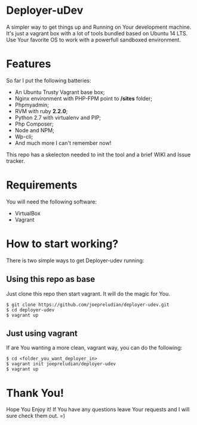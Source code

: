# Deployer-uDev
A simpler way to get things up and Running on Your development machine. 
It's just a vagrant box with a lot of tools bundled based on Ubuntu 14 LTS.
Use Your favorite OS to work with a powerfull sandboxed environment.

# Features

So far I put the following batteries:
* An Ubuntu Trusty Vagrant base box;
* Nginx environment with PHP-FPM point to **/sites** folder;
* Phpmyadmin;
* RVM with ruby **2.2.0**;
* Python 2.7 with virtualenv and PIP;
* Php Composer;
* Node and NPM;
* Wp-cli;
* And much more I can't remember now!

This repo has a skelecton needed to init the tool and a brief WIKI and Issue tracker.

# Requirements
You will need the following software:

* VirtualBox
* Vagrant

# How to start working?
There is two simple ways to get Deployer-udev running:

## Using this repo as base
Just clone this repo then start vagrant. It will do the magic for You.


    $ git clone https://github.com/joepreludian/deployer-udev.git
    $ cd deployer-udev
    $ vagrant up


## Just using vagrant
If are You wanting a more clean, vagrant way, you can do the following:


    $ cd <folder_you_want_deployer_in>
    $ vagrant init joepreludian/deployer-udev
    $ vagrant up 


# Thank You!
Hope You Enjoy it! If You have any questions leave Your requests and I will sure check them out.
=)
